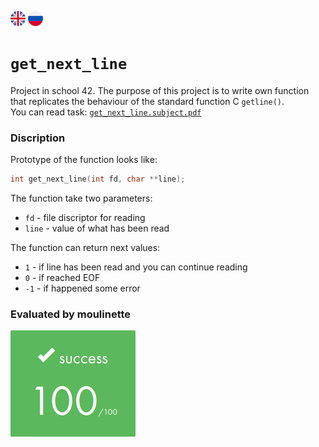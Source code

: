 ![eng](img/eng.png) [![ru](img/ru.png)](README.ru.md)
# `get_next_line`

Project in school 42. The purpose of this project is to write own function that replicates the behaviour of the standard function С `getline()`.<br>
You can read task: [`get_next_line.subject.pdf`](subject/get_next_line.subject.pdf)

### Discription
Prototype of the function looks like:
```C
int get_next_line(int fd, char **line);
```
The function take two parameters:
- `fd` - file discriptor for reading
- `line` - value of what has been read

The function can return next values:
- `1` - if line has been read and you can continue reading
- `0` - if reached EOF
- `-1` - if happened some error
### Evaluated by moulinette

![100/100](img/100.png)
